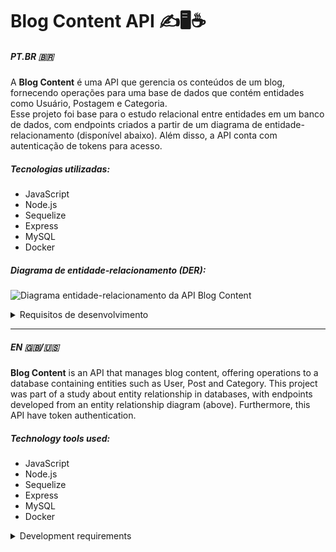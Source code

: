# Blog Content API ✍️🖥️☕
##### PT.BR 🇧🇷
A **Blog Content** é uma API que gerencia os conteúdos de um blog, fornecendo operações para uma base de dados que contém entidades como Usuário, Postagem e Categoria.<br>
Esse projeto foi base para o estudo relacional entre entidades em um banco de dados, com endpoints criados a partir de um diagrama de entidade-relacionamento (disponível abaixo). Além disso, a API conta com autenticação de tokens para acesso.
##### Tecnologias utilizadas:
- JavaScript
- Node.js
- Sequelize
- Express
- MySQL
- Docker

##### Diagrama de entidade-relacionamento (DER):
![Diagrama entidade-relacionamento da API Blog Content](https://github.com/bran-do/blog-content-api/assets/131308486/68087218-1ec9-4b3f-a8a6-55866c768fc8)

<details>
  <summary>Requisitos de desenvolvimento</summary>
  <br>
  <ol>
    <li>Crie migrations para as tabelas <code>users</code>, <code>categories</code>, <code>blog_posts</code>, <code>posts_categories</code></li>
    <li>Crie o modelo <code>User</code> com as propriedades corretas</li>
    <li>Crie o endpoint POST <code>/login</code></li>
    <li>Crie o endpoint POST <code>/user</code></li>
    <li>Crie o endpoint GET <code>/user</code></li>
    <li>Crie o endpoint GET <code>/user/:id</code></li>
    <li>Crie o modelo <code>Category</code> com as propriedades corretas</li>
    <li>Crie o endpoint POST <code>/categories</code></li>
    <li>Crie o endpoint GET <code>/categories</code></li>
    <li>Crie o modelo <code>BlogPost</code> com as propriedades e associações corretas</li>
    <li>Crie o modelo <code>PostCategory</code> com as propriedades e associações corretas</li>
    <li>Crie o endpoint POST <code>/post</code></li>
    <li>Crie o endpoint GET <code>/post</code></li>
    <li>Crie o endpoint GET <code>/post/:id</code></li>
    <li>Crie o endpoint PUT <code>/post/:id</code></li>
  </ol>
</details>
<hr>

##### EN 🇬🇧/🇺🇸
**Blog Content** is an API that manages blog content, offering operations to a database containing entities such as User, Post and Category.
This project was part of a study about entity relationship in databases, with endpoints developed from an entity relationship diagram (above). Furthermore, this API have token authentication.
##### Technology tools used:
- JavaScript
- Node.js
- Sequelize
- Express
- MySQL
- Docker

<details>
  <summary>Development requirements</summary>
  <br>
  <ol>
    <li>Create migrations fro <code>users</code>, <code>categories</code>, <code>blog_posts</code>, <code>posts_categories</code> tables</li>
    <li>Create <code>User</code> model with the correct attributes</li>
    <li>Create POST <code>/login</code> endpoint</li>
    <li>Create POST <code>/user</code> endpoint</li>
    <li>Create GET <code>/user</code> endpoint</li>
    <li>Create GET <code>/user/:id</code> endpoint</li>
    <li>Create <code>Category</code> endpoint with correct attributes</li>
    <li>Create POST <code>/categories</code> endpoint</li>
    <li>Create GET <code>/categories</code> endpoint</li>
    <li>Create <code>BlogPost</code> model with correct attributes and associations</li>
    <li>Create <code>PostCategory</code> model with correct attributes and associations</li>
    <li>Create POST <code>/post</code> endpoint</li>
    <li>Create GET <code>/post</code> endpoint</li>
    <li>Create GET <code>/post/:id</code> endpoint</li>
    <li>Create GET <code>/post/:id</code> endpoint</li>
  </ol>
</details>
